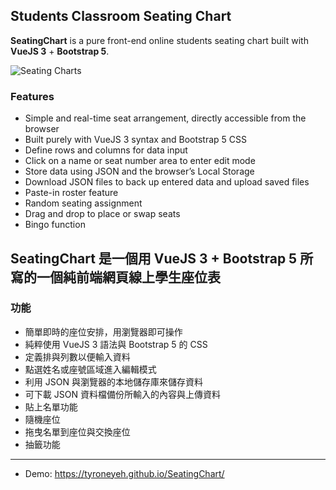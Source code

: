 ## Students Classroom Seating Chart

**SeatingChart** is a pure front-end online students seating chart built with **VueJS 3** + **Bootstrap 5**.

![Seating Charts](https://cdn.jsdelivr.net/gh/tyroneyeh/SeatingChart/seatingchart.png)

### Features
- Simple and real-time seat arrangement, directly accessible from the browser
- Built purely with VueJS 3 syntax and Bootstrap 5 CSS
- Define rows and columns for data input
- Click on a name or seat number area to enter edit mode
- Store data using JSON and the browser’s Local Storage
- Download JSON files to back up entered data and upload saved files
- Paste-in roster feature
- Random seating assignment
- Drag and drop to place or swap seats
- Bingo function

## SeatingChart 是一個用 VueJS 3 + Bootstrap 5 所寫的一個純前端網頁線上學生座位表

### 功能
- 簡單即時的座位安排，用瀏覽器即可操作
- 純粹使用 VueJS 3 語法與 Bootstrap 5 的 CSS
- 定義排與列數以便輸入資料
- 點選姓名或座號區域進入編輯模式
- 利用 JSON 與瀏覽器的本地儲存庫來儲存資料
- 可下載 JSON 資料檔備份所輸入的內容與上傳資料
- 貼上名單功能
- 隨機座位
- 拖曳名單到座位與交換座位
- 抽籤功能

---

- Demo: https://tyroneyeh.github.io/SeatingChart/
